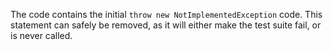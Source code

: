 The code contains the initial `throw new NotImplementedException` code. This statement can safely be removed, as it will either make the test suite fail, or is never called.
